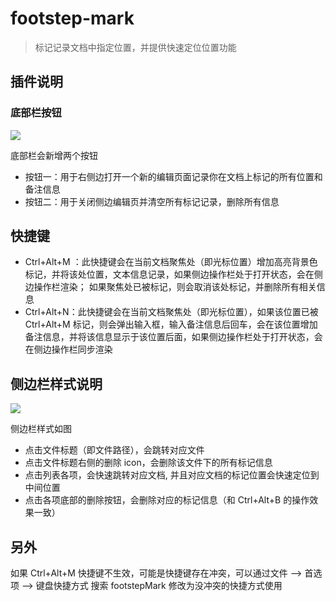 # footstep-mark

> 标记记录文档中指定位置，并提供快速定位位置功能

## 插件说明

### 底部栏按钮

![](https://qiniu.img.chenkai.xyz/footstep-mark.png)

底部栏会新增两个按钮

- 按钮一：用于右侧边打开一个新的编辑页面记录你在文档上标记的所有位置和备注信息
- 按钮二：用于关闭侧边编辑页并清空所有标记记录，删除所有信息

## 快捷键

- Ctrl+Alt+M ：此快捷键会在当前文档聚焦处（即光标位置）增加高亮背景色标记，并将该处位置，文本信息记录，如果侧边操作栏处于打开状态，会在侧边操作栏渲染； 如果聚焦处已被标记，则会取消该处标记，并删除所有相关信息
- Ctrl+Alt+N：此快捷键会在当前文档聚焦处（即光标位置），如果该位置已被 Ctrl+Alt+M 标记，则会弹出输入框，输入备注信息后回车，会在该位置增加备注信息，并将该信息显示于该位置后面，如果侧边操作栏处于打开状态，会在侧边操作栏同步渲染

## 侧边栏样式说明

![](https://qiniu.img.chenkai.xyz/footstep-mark10.png)

侧边栏样式如图

- 点击文件标题（即文件路径），会跳转对应文件
- 点击文件标题右侧的删除 icon，会删除该文件下的所有标记信息
- 点击列表各项，会快速跳转对应文档, 并且对应文档的标记位置会快速定位到中间位置
- 点击各项底部的删除按钮，会删除对应的标记信息（和 Ctrl+Alt+B 的操作效果一致）

## 另外

如果 Ctrl+Alt+M 快捷键不生效，可能是快捷键存在冲突，可以通过文件 ——> 首选项 ——> 键盘快捷方式 搜索 footstepMark 修改为没冲突的快捷方式使用
